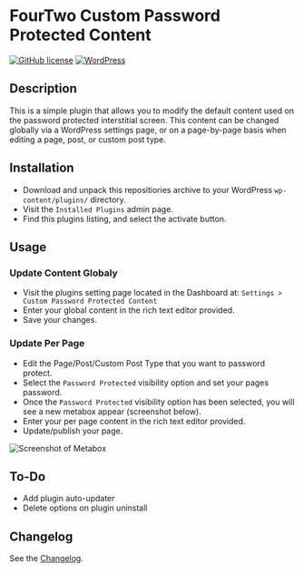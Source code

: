 # FourTwo Custom Password Protected Content
[![GitHub license](https://img.shields.io/badge/license-GPLv2-blue.svg)](https://raw.githubusercontent.com/TGMPA/TGM-Plugin-Activation/develop/LICENSE.md)
[![WordPress](https://img.shields.io/wordpress/v/akismet.svg)](https://wordpress.org/)


## Description

This is a simple plugin that allows you to modify the default content used on the password protected interstitial screen. This content can be changed globally via a WordPress settings page, or on a page-by-page basis when editing a page, post, or custom post type.

## Installation

* Download and unpack this repositiories archive to your WordPress `wp-content/plugins/` directory.
* Visit the `Installed Plugins` admin page.
* Find this plugins listing, and select the activate button.

## Usage

### Update Content Globaly
* Visit the plugins setting page located in the Dashboard at: `Settings > Custom Password Protected Content`
* Enter your global content in the rich text editor provided.
* Save your changes.

### Update Per Page
* Edit the Page/Post/Custom Post Type that you want to password protect.
* Select the `Password Protected` visibility option and set your pages password.
* Once the `Password Protected` visibility option has been selected, you will see a new metabox appear (screenshot below).
* Enter your per page content in the rich text editor provided.
* Update/publish your page.
 
![Screenshot of Metabox](http://cspir.es/wordpress-projects/images/bodas-cppc-metabox.png)

## To-Do

* Add plugin auto-updater
* Delete options on plugin uninstall

## Changelog

See the [Changelog](CHANGELOG.md).
